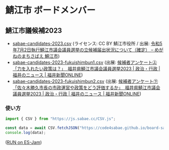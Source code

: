 ﻿# 鯖江市 ボードメンバー

## 鯖江市議候補2023

- [sabae-candidates-2023.csv](sabae-candidates-2023.csv) (ライセンス: CC BY 鯖江市役所 / 出展: [令和5年7月2日執行鯖江市議会議員選挙の立候補届出状況について（確定） – めがねのまちさばえ 鯖江市](https://www.city.sabae.fukui.jp/about_city/senkyo/oshirase/Senkyo012023062501.html))
- [sabae-candidates-2023-fukuishimbun1.csv](sabae-candidates-2023-fukuishimbun1.csv) (出展: [候補者アンケート㊤「力を入れたい政策は？」　福井県鯖江市議会議員選挙2023 | 政治・行政 | 福井のニュース | 福井新聞ONLINE](https://www.fukuishimbun.co.jp/articles/-/1811101))
- [sabae-candidates-2023-fukuishimbun2.csv](sabae-candidates-2023-fukuishimbun2.csv) (出展: [候補者アンケート㊦「佐々木勝久市長の市政運営や政策をどう評価するか」　福井県鯖江市議会議員選挙2023 | 政治・行政 | 福井のニュース | 福井新聞ONLINE](https://www.fukuishimbun.co.jp/articles/-/1812831))

### 使い方

```javascript
import { CSV } from "https://js.sabae.cc/CSV.js";

const data = await CSV.fetchJSON("https://code4sabae.github.io/board-sabae/sabae-candidates-2023.csv");
console.log(data);
```
([RUN on ES-Jam](https://ss.sabae.cc/#554))
